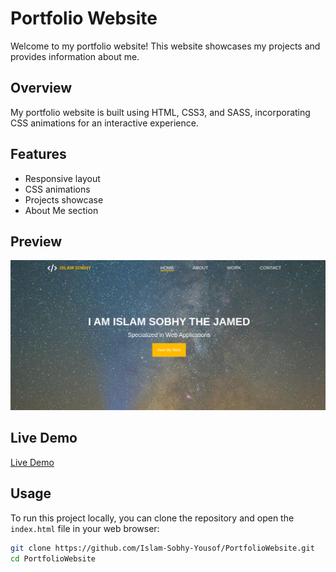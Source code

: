 # Portfolio Website

Welcome to my portfolio website! This website showcases my projects and provides information about me.

## Overview

My portfolio website is built using HTML, CSS3, and SASS, incorporating CSS animations for an interactive experience.

## Features

- Responsive layout
- CSS animations
- Projects showcase
- About Me section

## Preview

![Portfolio Website Preview](portfolioDemo.png)

## Live Demo

[Live Demo](https://portfoliowebsite-demo.netlify.app/)

## Usage

To run this project locally, you can clone the repository and open the `index.html` file in your web browser:

```bash
git clone https://github.com/Islam-Sobhy-Yousof/PortfolioWebsite.git
cd PortfolioWebsite
